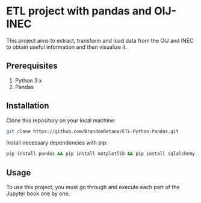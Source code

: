 # ETL project with pandas and OIJ-INEC

This project aims to extract, transform and load data from the OIJ and INEC to obtain useful information and then visualize it.

## Prerequisites

1. Python 3.x
2. Pandas

## Installation

Clone this repository on your local machine:

```bash
git clone https://github.com/BrandonRetana/ETL-Python-Pandas.git
```

Install necessary dependencies with pip:

```bash
pip install pandas && pip install matplotlib && pip install sqlalchemy
```

## Usage

To use this project, you must go through and execute each part of the Jupyter book one by one.
